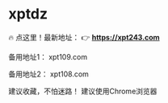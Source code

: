 # xptdz
🔥 点这里！最新地址：
👉 **https://xpt243.com**

备用地址1： xpt109.com

备用地址2： xpt108.com

建议收藏，不怕迷路！
建议使用Chrome浏览器
